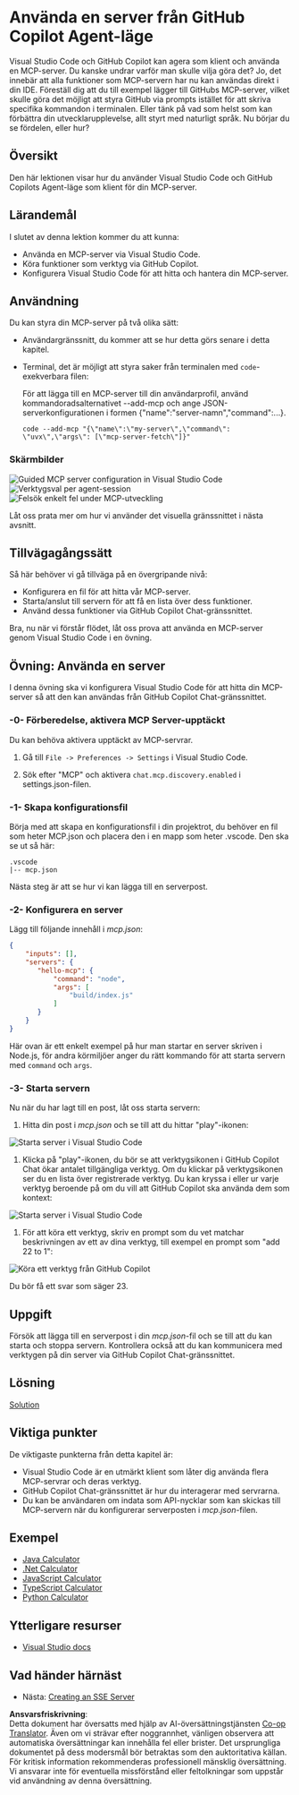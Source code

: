 <!--
CO_OP_TRANSLATOR_METADATA:
{
  "original_hash": "8ea28e5e566edd5969337fd0b191ba3f",
  "translation_date": "2025-07-17T06:18:50+00:00",
  "source_file": "03-GettingStarted/04-vscode/README.md",
  "language_code": "sv"
}
-->
# Använda en server från GitHub Copilot Agent-läge

Visual Studio Code och GitHub Copilot kan agera som klient och använda en MCP-server. Du kanske undrar varför man skulle vilja göra det? Jo, det innebär att alla funktioner som MCP-servern har nu kan användas direkt i din IDE. Föreställ dig att du till exempel lägger till GitHubs MCP-server, vilket skulle göra det möjligt att styra GitHub via prompts istället för att skriva specifika kommandon i terminalen. Eller tänk på vad som helst som kan förbättra din utvecklarupplevelse, allt styrt med naturligt språk. Nu börjar du se fördelen, eller hur?

## Översikt

Den här lektionen visar hur du använder Visual Studio Code och GitHub Copilots Agent-läge som klient för din MCP-server.

## Lärandemål

I slutet av denna lektion kommer du att kunna:

- Använda en MCP-server via Visual Studio Code.
- Köra funktioner som verktyg via GitHub Copilot.
- Konfigurera Visual Studio Code för att hitta och hantera din MCP-server.

## Användning

Du kan styra din MCP-server på två olika sätt:

- Användargränssnitt, du kommer att se hur detta görs senare i detta kapitel.
- Terminal, det är möjligt att styra saker från terminalen med `code`-exekverbara filen:

  För att lägga till en MCP-server till din användarprofil, använd kommandoradsalternativet --add-mcp och ange JSON-serverkonfigurationen i formen {\"name\":\"server-namn\",\"command\":...}.

  ```
  code --add-mcp "{\"name\":\"my-server\",\"command\": \"uvx\",\"args\": [\"mcp-server-fetch\"]}"
  ```

### Skärmbilder

![Guided MCP server configuration in Visual Studio Code](../../../../translated_images/chat-mode-agent.729a22473f822216dd1e723aaee1f7d4a2ede571ee0948037a2d9357a63b9d0b.sv.png)  
![Verktygsval per agent-session](../../../../translated_images/agent-mode-select-tools.522c7ba5df0848f8f0d1e439c2e96159431bc620cb39ccf3f5dc611412fd0006.sv.png)  
![Felsök enkelt fel under MCP-utveckling](../../../../translated_images/mcp-list-servers.fce89eefe3f30032bed8952e110ab9d82fadf043fcfa071f7d40cf93fb1ea9e9.sv.png)

Låt oss prata mer om hur vi använder det visuella gränssnittet i nästa avsnitt.

## Tillvägagångssätt

Så här behöver vi gå tillväga på en övergripande nivå:

- Konfigurera en fil för att hitta vår MCP-server.
- Starta/anslut till servern för att få en lista över dess funktioner.
- Använd dessa funktioner via GitHub Copilot Chat-gränssnittet.

Bra, nu när vi förstår flödet, låt oss prova att använda en MCP-server genom Visual Studio Code i en övning.

## Övning: Använda en server

I denna övning ska vi konfigurera Visual Studio Code för att hitta din MCP-server så att den kan användas från GitHub Copilot Chat-gränssnittet.

### -0- Förberedelse, aktivera MCP Server-upptäckt

Du kan behöva aktivera upptäckt av MCP-servrar.

1. Gå till `File -> Preferences -> Settings` i Visual Studio Code.

1. Sök efter "MCP" och aktivera `chat.mcp.discovery.enabled` i settings.json-filen.

### -1- Skapa konfigurationsfil

Börja med att skapa en konfigurationsfil i din projektrot, du behöver en fil som heter MCP.json och placera den i en mapp som heter .vscode. Den ska se ut så här:

```text
.vscode
|-- mcp.json
```

Nästa steg är att se hur vi kan lägga till en serverpost.

### -2- Konfigurera en server

Lägg till följande innehåll i *mcp.json*:

```json
{
    "inputs": [],
    "servers": {
       "hello-mcp": {
           "command": "node",
           "args": [
               "build/index.js"
           ]
       }
    }
}
```

Här ovan är ett enkelt exempel på hur man startar en server skriven i Node.js, för andra körmiljöer anger du rätt kommando för att starta servern med `command` och `args`.

### -3- Starta servern

Nu när du har lagt till en post, låt oss starta servern:

1. Hitta din post i *mcp.json* och se till att du hittar "play"-ikonen:

  ![Starta server i Visual Studio Code](../../../../translated_images/vscode-start-server.8e3c986612e3555de47e5b1e37b2f3020457eeb6a206568570fd74a17e3796ad.sv.png)  

1. Klicka på "play"-ikonen, du bör se att verktygsikonen i GitHub Copilot Chat ökar antalet tillgängliga verktyg. Om du klickar på verktygsikonen ser du en lista över registrerade verktyg. Du kan kryssa i eller ur varje verktyg beroende på om du vill att GitHub Copilot ska använda dem som kontext:

  ![Starta server i Visual Studio Code](../../../../translated_images/vscode-tool.0b3bbea2fb7d8c26ddf573cad15ef654e55302a323267d8ee6bd742fe7df7fed.sv.png)

1. För att köra ett verktyg, skriv en prompt som du vet matchar beskrivningen av ett av dina verktyg, till exempel en prompt som "add 22 to 1":

  ![Köra ett verktyg från GitHub Copilot](../../../../translated_images/vscode-agent.d5a0e0b897331060518fe3f13907677ef52b879db98c64d68a38338608f3751e.sv.png)

  Du bör få ett svar som säger 23.

## Uppgift

Försök att lägga till en serverpost i din *mcp.json*-fil och se till att du kan starta och stoppa servern. Kontrollera också att du kan kommunicera med verktygen på din server via GitHub Copilot Chat-gränssnittet.

## Lösning

[Solution](./solution/README.md)

## Viktiga punkter

De viktigaste punkterna från detta kapitel är:

- Visual Studio Code är en utmärkt klient som låter dig använda flera MCP-servrar och deras verktyg.
- GitHub Copilot Chat-gränssnittet är hur du interagerar med servrarna.
- Du kan be användaren om indata som API-nycklar som kan skickas till MCP-servern när du konfigurerar serverposten i *mcp.json*-filen.

## Exempel

- [Java Calculator](../samples/java/calculator/README.md)
- [.Net Calculator](../../../../03-GettingStarted/samples/csharp)
- [JavaScript Calculator](../samples/javascript/README.md)
- [TypeScript Calculator](../samples/typescript/README.md)
- [Python Calculator](../../../../03-GettingStarted/samples/python)

## Ytterligare resurser

- [Visual Studio docs](https://code.visualstudio.com/docs/copilot/chat/mcp-servers)

## Vad händer härnäst

- Nästa: [Creating an SSE Server](../05-sse-server/README.md)

**Ansvarsfriskrivning**:  
Detta dokument har översatts med hjälp av AI-översättningstjänsten [Co-op Translator](https://github.com/Azure/co-op-translator). Även om vi strävar efter noggrannhet, vänligen observera att automatiska översättningar kan innehålla fel eller brister. Det ursprungliga dokumentet på dess modersmål bör betraktas som den auktoritativa källan. För kritisk information rekommenderas professionell mänsklig översättning. Vi ansvarar inte för eventuella missförstånd eller feltolkningar som uppstår vid användning av denna översättning.